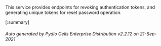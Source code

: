 






This service provides endpoints for revoking authentication tokens, and generating unique tokens for reset password operation.

[:summary]

###### Auto generated by Pydio Cells Enterprise Distribution v2.2.12 on 21-Sep-2021
